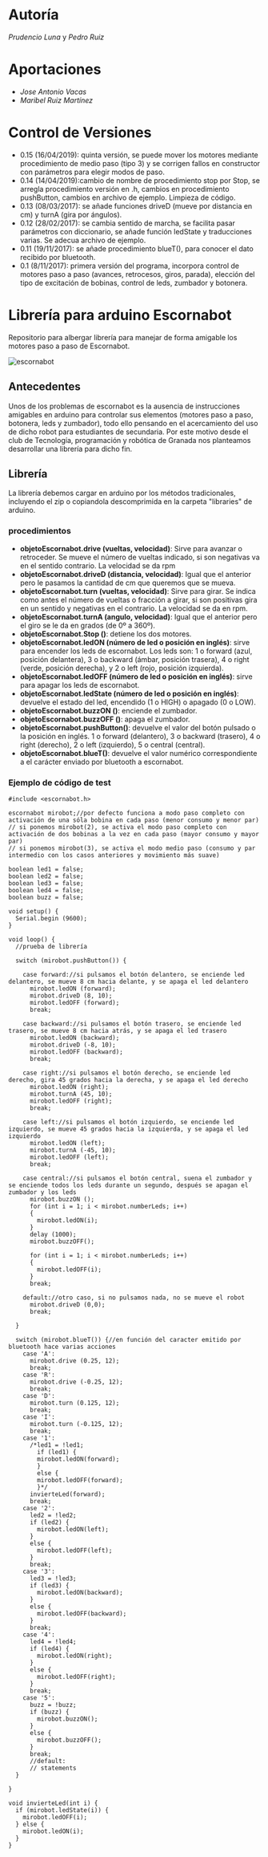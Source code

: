 # Autoría
*Prudencio Luna* y *Pedro Ruiz*

# Aportaciones
* *Jose Antonio Vacas*
* *Maribel Ruiz Martínez*

# Control de Versiones
- 0.15 (16/04/2019): quinta versión, se puede mover los motores mediante procedimiento de medio paso (tipo 3) y se corrigen fallos en constructor con parámetros para elegir modos de paso.
- 0.14 (14/04/2019):cambio de nombre de procedimiento stop por Stop, se arregla procedimiento versión en .h, cambios en procedimiento pushButton, cambios en archivo de ejemplo. Limpieza de código.
- 0.13 (08/03/2017): se añade funciones driveD (mueve por distancia en cm) y turnA (gira por ángulos).
- 0.12 (28/02/2017): se cambia sentido de marcha, se facilita pasar parámetros con diccionario, se añade función ledState y traducciones varias. Se adecua archivo de ejemplo.   
- 0.11 (19/11/2017): se añade procedimiento blueT(), para conocer el dato recibido por bluetooth.
- 0.1 (8/11/2017): primera versión del programa, incorpora control de motores paso a paso (avances, retrocesos, giros, parada), elección del tipo de excitación de bobinas, control de leds, zumbador y botonera.
# Librería para arduino Escornabot
Repositorio para albergar librería para manejar de forma amigable los motores paso a paso de Escornabot.

![](images/escornabot.jpg "escornabot")
## Antecedentes
Unos de los problemas de escornabot es la ausencia de instrucciones amigables en arduino para controlar sus elementos (motores paso a paso, botonera, leds y zumbador), todo ello pensando en el acercamiento del uso de dicho robot para estudiantes de secundaria. Por este motivo desde el club de Tecnología, programación y robótica de Granada nos planteamos desarrollar una librería para dicho fin.
## Librería
La librería debemos cargar en arduino por los métodos tradicionales, incluyendo el zip o copiandola descomprimida en la carpeta "libraries" de arduino.
### procedimientos
- **objetoEscornabot.drive (vueltas, velocidad)**: Sirve para avanzar o retroceder. Se mueve el número de vueltas indicado, si son negativas va en el sentido contrario. La velocidad se da rpm
- **objetoEscornabot.driveD (distancia, velocidad)**: Igual que el anterior pero le pasamos la cantidad de cm que queremos que se mueva.
- **objetoEscornabot.turn (vueltas, velocidad)**: Sirve para girar. Se indica como antes el número de vueltas o fracción a girar, si son positivas gira en un sentido y negativas en el contrario. La velocidad se da en rpm.
- **objetoEscornabot.turnA (angulo, velocidad)**: Igual que el anterior pero el giro se le da en grados (de 0º a 360º).
- **objetoEscornabot.Stop ()**: detiene los dos motores.
- **objetoEscornabot.ledON (número de led o posición en inglés)**: sirve para encender los leds de escornabot. Los leds son: 1 o forward (azul, posición delantera), 3 o backward (ámbar, posición trasera), 4 o right (verde, posición derecha), y 2 o left (rojo, posición izquierda).
- **objetoEscornabot.ledOFF (número de led o posición en inglés)**: sirve para apagar los leds de escornabot.
- **objetoEscornabot.ledState (número de led o posición en inglés)**: devuelve el estado del led, encendido (1 o HIGH) o apagado (0 o LOW).
- **objetoEscornabot.buzzON ()**: enciende el zumbador.
- **objetoEscornabot.buzzOFF ()**: apaga el zumbador.
- **objetoEscornabot.pushButton()**: devuelve el valor del botón pulsado o la posición en inglés. 1 o forward (delantero), 3 o backward (trasero), 4 o right (derecho), 2 o left (izquierdo), 5 o central (central).
- **objetoEscornabot.blueT()**: devuelve el valor numérico correspondiente a el carácter enviado por bluetooth a escornabot.

### Ejemplo de código de test
~~~
#include <escornabot.h>

escornabot mirobot;//por defecto funciona a modo paso completo con activación de una sóla bobina en cada paso (menor consumo y menor par)
// si ponemos mirobot(2), se activa el modo paso completo con activación de dos bobinas a la vez en cada paso (mayor consumo y mayor par)
// si ponemos mirobot(3), se activa el modo medio paso (consumo y par intermedio con los casos anteriores y movimiento más suave)

boolean led1 = false;
boolean led2 = false;
boolean led3 = false;
boolean led4 = false;
boolean buzz = false;

void setup() {
  Serial.begin (9600);
}

void loop() {
  //prueba de librería

  switch (mirobot.pushButton()) {

    case forward://si pulsamos el botón delantero, se enciende led delantero, se mueve 8 cm hacia delante, y se apaga el led delantero
      mirobot.ledON (forward);
      mirobot.driveD (8, 10);
      mirobot.ledOFF (forward);
      break;

    case backward://si pulsamos el botón trasero, se enciende led trasero, se mueve 8 cm hacia atrás, y se apaga el led trasero
      mirobot.ledON (backward);
      mirobot.driveD (-8, 10);
      mirobot.ledOFF (backward);
      break;

    case right://si pulsamos el botón derecho, se enciende led derecho, gira 45 grados hacia la derecha, y se apaga el led derecho
      mirobot.ledON (right);
      mirobot.turnA (45, 10);
      mirobot.ledOFF (right);
      break;

    case left://si pulsamos el botón izquierdo, se enciende led izquierdo, se mueve 45 grados hacia la izquierda, y se apaga el led izquierdo
      mirobot.ledON (left);
      mirobot.turnA (-45, 10);
      mirobot.ledOFF (left);
      break;

    case central://si pulsamos el botón central, suena el zumbador y se enciende todos los leds durante un segundo, después se apagan el zumbador y los leds
      mirobot.buzzON ();
      for (int i = 1; i < mirobot.numberLeds; i++)
      {
        mirobot.ledON(i);
      }
      delay (1000);
      mirobot.buzzOFF();

      for (int i = 1; i < mirobot.numberLeds; i++)
      {
        mirobot.ledOFF(i);
      }
      break;

    default://otro caso, si no pulsamos nada, no se mueve el robot
      mirobot.driveD (0,0);
      break;

  }

  switch (mirobot.blueT()) {//en función del caracter emitido por bluetooth hace varias acciones
    case 'A':
      mirobot.drive (0.25, 12);
      break;
    case 'R':
      mirobot.drive (-0.25, 12);
      break;
    case 'D':
      mirobot.turn (0.125, 12);
      break;
    case 'I':
      mirobot.turn (-0.125, 12);
      break;
    case '1':
      /*led1 = !led1;
        if (led1) {
        mirobot.ledON(forward);
        }
        else {
        mirobot.ledOFF(forward);
        }*/
      invierteLed(forward);
      break;
    case '2':
      led2 = !led2;
      if (led2) {
        mirobot.ledON(left);
      }
      else {
        mirobot.ledOFF(left);
      }
      break;
    case '3':
      led3 = !led3;
      if (led3) {
        mirobot.ledON(backward);
      }
      else {
        mirobot.ledOFF(backward);
      }
      break;
    case '4':
      led4 = !led4;
      if (led4) {
        mirobot.ledON(right);
      }
      else {
        mirobot.ledOFF(right);
      }
      break;
    case '5':
      buzz = !buzz;
      if (buzz) {
        mirobot.buzzON();
      }
      else {
        mirobot.buzzOFF();
      }
      break;
      //default:
      // statements
  }

}

void invierteLed(int i) {
  if (mirobot.ledState(i)) {
    mirobot.ledOFF(i);
  } else {
    mirobot.ledON(i);
  }
}
~~~
